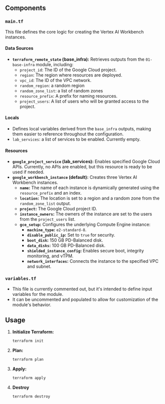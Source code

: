 
## Components

### `main.tf`

This file defines the core logic for creating the Vertex AI Workbench instances.

#### Data Sources

-   **`terraform_remote_state` (base_infra):** Retrieves outputs from the `01-base-infra` module, including:
    -   `project_id`: The ID of the Google Cloud project.
    -   `region`: The region where resources are deployed.
    -   `vpc_id`: The ID of the VPC network.
    - `random_region`: a random region
    - `random_zone_list`: a list of random zones
    -   `resource_prefix`: A prefix for naming resources.
    -   `project_users`: A list of users who will be granted access to the project.

#### Locals

-   Defines local variables derived from the `base_infra` outputs, making them easier to reference throughout the configuration.
- `lab_services`: a list of services to be enabled. Currently empty.

#### Resources

-   **`google_project_service` (lab_services):** Enables specified Google Cloud APIs. Currently, no APIs are enabled, but this resource is ready to be used if needed.
-   **`google_workbench_instance` (default):** Creates three Vertex AI Workbench instances.
    -   **`name`:** The name of each instance is dynamically generated using the `resource_prefix` and an index.
    -   **`location`:** The location is set to a region and a random zone from the `random_zone_list` output.
    -   **`project`:** The Google Cloud project ID.
    -   **`instance_owners`:** The owners of the instance are set to the users from the `project_users` list.
    -   **`gce_setup`:** Configures the underlying Compute Engine instance:
        -   **`machine_type`:** `e2-standard-8`.
        -   **`disable_public_ip`:** Set to `true` for security.
        -   **`boot_disk`:** 150 GB PD-Balanced disk.
        -   **`data_disks`:** 100 GB PD-Balanced disk.
        -   **`shielded_instance_config`:** Enables secure boot, integrity monitoring, and vTPM.
        -   **`network_interfaces`:** Connects the instance to the specified VPC and subnet.

### `variables.tf`

-   This file is currently commented out, but it's intended to define input variables for the module.
-   It can be uncommented and populated to allow for customization of the module's behavior.

## Usage

1.  **Initialize Terraform:**
    ```bash
    terraform init
    ```

2.  **Plan:**
    ```bash
    terraform plan
    ```

3.  **Apply:**
    ```bash
    terraform apply
    ```

4. **Destroy**
    ```bash
    terraform destroy
    ```

